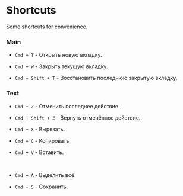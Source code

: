 
# Shortcuts

Some shortcuts for convenience.

### Main

- `Cmd + T` - Открыть новую вкладку.

- `Cmd + W` - Закрыть текущую вкладку.

- `Cmd + Shift + T` - Восстановить последнюю закрытую вкладку.

### Text

- `Cmd + Z` - Отменить последнее действие.

- `Cmd + Shift + Z` - Вернуть отменённое действие.

- `Cmd + X` - Вырезать.

- `Cmd + C` - Копировать.

- `Cmd + V` - Вставить.

&nbsp;

- `Cmd + A` - Выделить всё.

- `Cmd + S` - Сохранить.